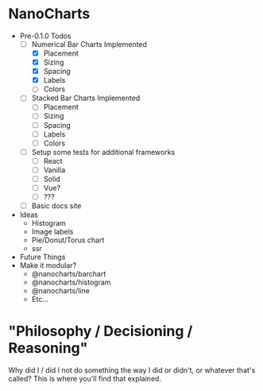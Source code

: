 # NanoCharts

- Pre-0.1.0 Todos
    - [ ] Numerical Bar Charts Implemented
        - [x] Placement
        - [x] Sizing
        - [x] Spacing
        - [x] Labels
        - [ ] Colors
    - [ ] Stacked Bar Charts Implemented
        - [ ] Placement
        - [ ] Sizing
        - [ ] Spacing
        - [ ] Labels
        - [ ] Colors
    - [ ] Setup some tests for additional frameworks
        - [ ] React
        - [ ] Vanilla
        - [ ] Solid
        - [ ] Vue?
        - [ ] ???
    - [ ] Basic docs site
- Ideas
    - Histogram
    - Image labels
    - Pie/Donut/Torus chart
    - ssr
- Future Things
- Make it modular?
    - @nanocharts/barchart
    - @nanocharts/histogram
    - @nanocharts/line
    - Etc...







# "Philosophy / Decisioning / Reasoning"

Why did I / did I not do something the way I did or didn't, or whatever that's called? This is where you'll find that explained.
